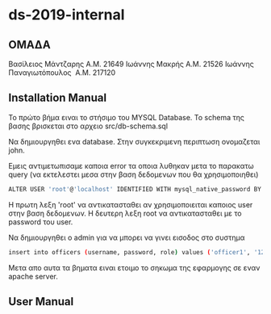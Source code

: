 # ds-2019-internal

## ΟΜΑΔΑ

Βασίλειος Μάντζαρης 
​Α.Μ. 21649
Ιωάννης ​​Μακρής 
​Α.Μ. 21526 
Ιωάννης Παναγιωτόπουλος ​
Α.Μ. 217120

## Installation Manual

Το πρώτο βήμα ειναι το στήσιμο του MYSQL Database.
Το schema της βασης βρισκεται στο αρχειο src/db-schema.sql

Να δημιουργηθει ενα database. Στην συγκεκριμενη περιπτωση ονομαζεται john.

Εμεις αντιμετωπισαμε καποια error τα οποια λυθηκαν μετα το παρακατω query (να εκτελεστει μεσα στην βαση δεδομενων που θα χρησιμοποιηθει)

```bash
ALTER USER 'root'@'localhost' IDENTIFIED WITH mysql_native_password BY 'root';
```

Η πρωτη λεξη 'root' να αντικατασταθει αν χρησιμοποιειται καποιος user στην βαση δεδομενων. Η δευτερη λεξη root να αντικατασταθει με το password του user.

Να δημιουργηθει ο admin για να μπορει να γινει εισοδος στο συστημα

```bash
insert into officers (username, password, role) values ('officer1', '1234', 'Admin');
```

Μετα απο αυτα τα βηματα ειναι ετοιμο το σηκωμα της εφαρμογης σε εναν apache server.

## User Manual



